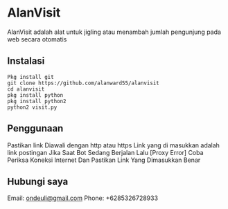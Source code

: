 # AlanVisit
AlanVisit adalah alat untuk jigling atau menambah jumlah pengunjung pada web secara otomatis

## Instalasi
`Pkg install git`<br>
`git clone https://github.com/alanward55/alanvisit`<br>
`cd alanvisit`<br>
`pkg install python`<br>
`pkg install python2`<br>
`python2 visit.py`<br>

## Penggunaan
Pastikan link Diawali dengan http atau https
Link yang di masukkan adalah link postingan
Jika Saat Bot Sedang Berjalan Lalu [Proxy Error] Coba Periksa Koneksi Internet Dan Pastikan Link Yang Dimasukkan Benar

## Hubungi saya
Email: ondeuli@gmail.com
Phone: +6285326728933
